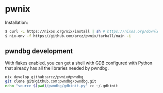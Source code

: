 # pwnix

Installation:

```sh
$ curl -L https://nixos.org/nix/install | sh # https://nixos.org/download.html
$ nix-env -f https://github.com/arcz/pwnix/tarball/main -i
```

## pwndbg development

With flakes enabled, you can get a shell with GDB configured with Python that
already has all the libraries needed by pwndbg.

```sh
nix develop github:arcz/pwnix#pwndbg
git clone git@github.com:pwndbg/pwndbg.git
echo "source $(pwd)/pwndbg/gdbinit.py" >> ~/.gdbinit
```
